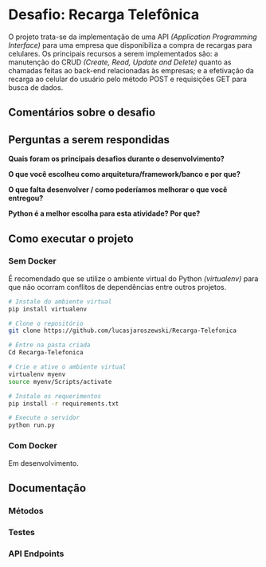 # Desafio: Recarga Telefônica

O projeto trata-se da implementação de uma API _(Application Programming Interface)_ para uma empresa que disponibiliza a compra de recargas para celulares. Os principais recursos a serem implementados são: a manutenção do CRUD _(Create, Read, Update and Delete)_  quanto as chamadas feitas ao back-end relacionadas às empresas; e a efetivação da recarga ao celular do usuário pelo método POST e requisições GET para busca de dados.

## Comentários sobre o desafio


## Perguntas a serem respondidas
__Quais foram os principais desafios durante o desenvolvimento?__

__O que você escolheu como arquitetura/framework/banco e por que?__



__O que falta desenvolver / como poderíamos melhorar o que você entregou?__

__Python é a melhor escolha para esta atividade? Por que?__


## Como executar o projeto

### Sem Docker

É recomendado que se utilize o ambiente virtual do Python _(virtualenv)_ para que não ocorram conflitos de dependências entre outros projetos.

```bash
# Instale do ambiente virtual
pip install virtualenv

# Clone o repositório
git clone https://github.com/lucasjaroszewski/Recarga-Telefonica

# Entre na pasta criada
Cd Recarga-Telefonica

# Crie e ative o ambiente virtual
virtualenv myenv
source myenv/Scripts/activate

# Instale os requerimentos
pip install -r requirements.txt

# Execute o servidor
python run.py
```

### Com Docker

Em desenvolvimento.

## Documentação

### Métodos
### Testes
### API Endpoints


